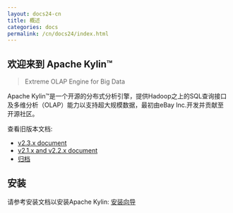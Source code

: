 ```yaml
---
layout: docs24-cn
title: 概述
categories: docs
permalink: /cn/docs24/index.html
---
```


欢迎来到 Apache Kylin™
------------  
> Extreme OLAP Engine for Big Data

Apache Kylin™是一个开源的分布式分析引擎，提供Hadoop之上的SQL查询接口及多维分析（OLAP）能力以支持超大规模数据，最初由eBay Inc.开发并贡献至开源社区。

查看旧版本文档: 
* [v2.3.x document](/cn/docs23/)
* [v2.1.x and v2.2.x document](/cn/docs21/)
* [归档](/archive/)

安装 
------------  
请参考安装文档以安装Apache Kylin: [安装向导](/cn/docs24/install/)






